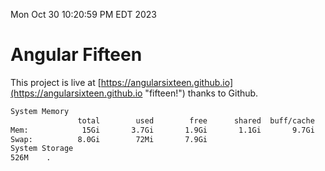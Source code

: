 Mon Oct 30 10:20:59 PM EDT 2023

# Angular Fifteen


This project is live at [https://angularsixteen.github.io](https://angularsixteen.github.io "fifteen!") thanks to Github.

```bash
System Memory
               total        used        free      shared  buff/cache   available
Mem:            15Gi       3.7Gi       1.9Gi       1.1Gi       9.7Gi        10Gi
Swap:          8.0Gi        72Mi       7.9Gi
System Storage
526M	.
```
```bash
